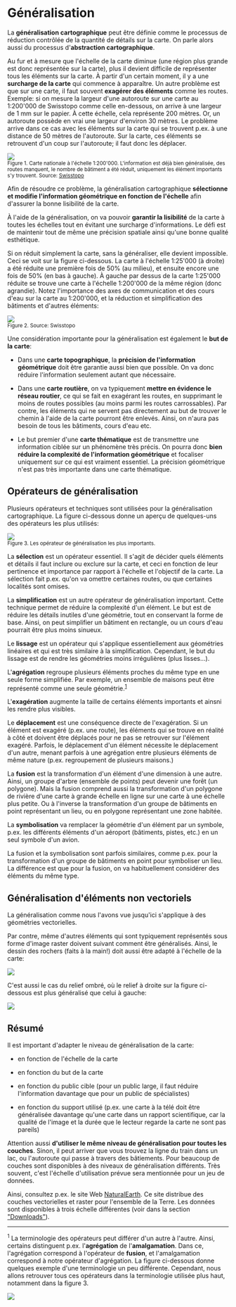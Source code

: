 # Généralisation

La **généralisation cartographique** peut être définie comme le processus de réduction contrôlée de la quantité de détails sur la carte. On parle alors aussi du processus d'**abstraction cartographique**.

Au fur et à mesure que l'échelle de la carte diminue (une région plus grande est donc représentée sur la carte), plus il devient difficile de représenter tous les éléments sur la carte. À partir d'un certain moment, il y a une **surcharge de la carte** qui commence à apparaître. Un autre problème est que sur une carte, il faut souvent **exagérer des éléments** comme les routes. Exemple: si on mesure la largeur d'une autoroute sur une carte au 1:200'000 de Swisstopo comme celle en-dessous, on arrive à une largeur de 1 mm sur le papier. À cette échelle, cela représente 200 mètres. Or, un autoroute possède en vrai une largeur d'environ 30 mètres. Le problème arrive dans ce cas avec les éléments sur la carte qui se trouvent p.ex. à une distance de 50 mètres de l'autoroute. Sur la carte, ces éléments se retrouvent d'un coup sur l'autoroute; il faut donc les déplacer.

![](assets/pk200-lsne.webp)  
<small>Figure 1. Carte nationale à l'échelle 1:200'000. L'information est déjà bien généralisée, des routes manquent, le nombre de bâtiment a été réduit, uniquement les élément importants s'y trouvent. Source: [Swisstopo](https://map.geo.admin.ch)</small>

Afin de résoudre ce problème, la généralisation cartographique **sélectionne et modifie l'information géométrique en fonction de l'échelle**  afin d'assurer la bonne lisibilité de la carte.

À l'aide de la généralisation, on va pouvoir **garantir la lisibilité** de la carte à toutes les échelles tout en évitant une surcharge d'informations. Le défi est de maintenir tout de même une précision spatiale ainsi qu'une bonne qualité esthétique.

Si on réduit simplement la carte, sans la généraliser, elle devient impossible. Ceci se voit sur la figure ci-dessous. La carte à l'échelle 1:25'000 (à droite) a été réduite une première fois de 50% (au milieu), et ensuite encore une fois de 50% (en bas à gauche). À gauche par dessus de la carte 1:25'000 réduite se trouve une carte à l'échelle 1:200'000 de la même région (donc agrandie). Notez l'importance des axes de communication et des cours d'eau sur la carte au 1:200'000, et la réduction et simplification des bâtiments et d'autres éléments:

![](assets/cn-200k-vs-25k.webp)  
<small>Figure 2. Source: Swisstopo</small>


Une considération importante pour la généralisation est également le **but de la carte**:

- Dans une **carte topographique**, la **précision de l'information géométrique** doit être garantie aussi bien que possible. On va donc réduire l'information seulement autant que nécessaire.

- Dans une **carte routière**, on va typiquement **mettre en évidence le réseau routier**, ce qui se fait en exagérant les routes, en supprimant le moins de routes possibles (au moins parmi les routes carrossables). Par contre, les éléments qui ne servent pas directement au but de trouver le chemin à l'aide de la carte pourront être enlevés. Ainsi, on n'aura pas besoin de tous les bâtiments, cours d'eau etc.

- Le but premier d'une **carte thématique** est de transmettre une information ciblée sur un phénomène très précis. On pourra donc **bien réduire la complexité de l'information géométrique** et focaliser uniquement sur ce qui est vraiment essentiel. La précision géométrique n'est pas très importante dans une carte thématique.

## Opérateurs de généralisation

Plusieurs opérateurs et techniques sont utilisées pour la généralisation cartographique. La figure ci-dessous donne un aperçu de quelques-uns des opérateurs les plus utilisés:

![](assets/operateurs-generalisation.png)  
<small>Figure 3. Les opérateur de généralisation les plus importants.</small>

La **sélection** est un opérateur essentiel. Il s'agit de décider quels éléments et détails il faut inclure ou exclure sur la carte, et ceci en fonction de leur pertinence et importance par rapport à l'échelle et l'objectif de la carte. La sélection fait p.ex. qu'on va omettre certaines routes, ou que certaines localités sont omises.

La **simplification** est un autre opérateur de généralisation important. Cette technique permet de réduire la complexité d'un élément. Le but est de réduire les détails inutiles d'une géométrie, tout en conservant la forme de base. Ainsi, on peut simplifier un bâtiment en rectangle, ou un cours d'eau pourrait être plus moins sinueux.

Le **lissage** est un opérateur qui s'applique essentiellement aux géométries linéaires et qui est très similaire à la simplification. Cependant, le but du lissage est de rendre les géométries moins irrégulières (plus lisses...).

L'**agrégation** regroupe plusieurs éléments proches du même type en une seule forme simplifiée. Par exemple, un ensemble de maisons peut être représenté comme une seule géométrie.<sup><a href="#footnote1">1</a></sup>

L'**exagération** augmente la taille de certains éléments importants et ainsni les rendre plus visibles.

Le **déplacement** est une conséquence directe de l'exagération. Si un élément est exagéré (p.ex. une route), les éléments qui se trouve en réalité à côté et doivent être déplacés pour ne pas se retrouver sur l'élément exagéré. Parfois, le déplacement d'un élément nécessite le déplacement d'un autre, menant parfois à une agrégation entre plusieurs éléments de même nature (p.ex. regroupement de plusieurs maisons.)

La **fusion** est la transformation d'un élément d'une dimension à une autre. Ainsi, un groupe d'arbre (ensemble de points) peut devenir une forêt (un polygone). Mais la fusion comprend aussi la transformation d'un polygone de rivière d'une carte à grande échelle en ligne sur une carte à une échelle plus petite. Ou à l'inverse la transformation d'un groupe de bâtiments en point représentant un lieu, ou en polygone représentant une zone habitée.

La **symbolisation** va remplacer la géométrie d'un élément par un symbole, p.ex. les différents éléments d'un aéroport (bâtiments, pistes, etc.) en un seul symbole d'un avion.

La fusion et la symbolisation sont parfois similaires, comme p.ex. pour la transformation d'un groupe de bâtiments en point pour symboliser un lieu. La différence est que pour la fusion, on va habituellement considérer des éléments du même type.


## Généralisation d'éléments non vectoriels

La généralisation comme nous l'avons vue jusqu'ici s'applique à des géométries vectorielles.

Par contre, même d'autres éléments qui sont typiquement représentés sous forme d'image raster doivent suivant comment être généralisés. Ainsi, le dessin des rochers (faits à la main!) doit aussi être adapté à l'échelle de la carte:

![](assets/rochers-generalisation.webp)

C'est aussi le cas du relief ombré, où le relief à droite sur la figure ci-dessous est plus généralisé que celui à gauche:

![](assets/gen-relief.webp)


## Résumé

Il est important d'adapter le niveau de généralisation de la carte:

- en fonction de l'échelle de la carte

- en fonction du but de la carte

- en fonction du public cible (pour un public large, il faut réduire l'information davantage que pour un public de spécialistes)

- en fonction du support utilisé (p.ex. une carte à la télé doit être généralisée davantage qu'une carte dans un rapport scientifique, car la qualité de l'image et la durée que le lecteur regarde la carte ne sont pas pareils)

Attention aussi **d'utiliser le même niveau de généralisation pour toutes les couches**. Sinon, il peut arriver que vous trouvez la ligne du train dans un lac, ou l'autoroute qui passe à travers des bâtiements. Pour beaucoup de couches sont disponibles à des niveaux de généralisation différents. Très souvent, c'est l'échelle d'utilisation prévue sera mentionnée pour un jeu de données.

Ainsi, consultez p.ex. le site Web [NaturalEarth](https://www.naturalearthdata.com/). Ce site distribue des couches vectorielles et raster pour l'ensemble de la Terre. Les données sont disponibles à trois échelle différentes (voir dans la section ["Downloads"](https://www.naturalearthdata.com/downloads/)).

---

<p id="footnote1" class="font-size: 85%">
<sup>1</sup> La terminologie des opérateurs peut différer d'un autre à l'autre. Ainsi, certains distinguent p.ex. l'<b>agrégation</b> de l'<b>amalgamation</b>. Dans ce, l'agrégation correspond à l'opérateur de <b>fusion</b>, et l'amalgamation correspond à notre opérateur d'agrégation. La figure ci-dessous donne quelques exemple d'une terminologie un peu différente. Cependant, nous allons retrouver tous ces opérateurs dans la terminologie utilisée plus haut, notamment dans la figure 3.
</p>

![](assets/generalisation-terminologie2.webp)